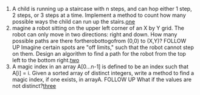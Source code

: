 1.  A child is running up a staircase with n steps, and can hop either 1 step, 2 steps, or 3 steps at a time. Implement a method to count how many possible ways the child can run up the stairs.[one][101]
2. magine a robot sitting on the upper left corner of an X by Y grid. The robot can only move in two directions: right and down. How many possible paths are there fortherobottogofrom (0,0) to (X,Y)?
FOLLOW UP
Imagine certain spots are "off limits," such that the robot cannot step on them. Design an algorithm to find a path for the robot from the top left to the bottom right.[two][102]
3. A magic index in an array A[0...n-1] is defined to be an index such that A[i] = i. Given a sorted array of distinct integers, write a method to find a magic index, if one exists, in arrayA.
FOLLOW UP
What if the values are not distinct?[three][103]
 

[101]:https://github.com/inadram/CrackingCode/tree/master/src/main/ConceptsAndAlgorothms/RecursionAndDynamicProgramming/One
[102]:https://github.com/inadram/CrackingCode/tree/master/src/main/ConceptsAndAlgorothms/RecursionAndDynamicProgramming/Two
[103]:https://github.com/inadram/CrackingCode/tree/master/src/main/ConceptsAndAlgorothms/RecursionAndDynamicProgramming/Three
